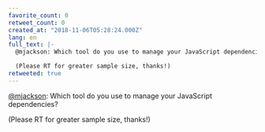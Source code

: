```yaml
---
favorite_count: 0
retweet_count: 0
created_at: "2018-11-06T05:28:24.000Z"
lang: en
full_text: |-
  @mjackson: Which tool do you use to manage your JavaScript dependencies?

  (Please RT for greater sample size, thanks!)
retweeted: true
---
```


[@mjackson](https://twitter.com/mjackson): Which tool do you use to manage your
JavaScript dependencies?

(Please RT for greater sample size, thanks!)
